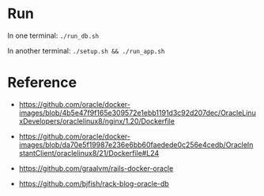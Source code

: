 # Run

In one terminal:
`./run_db.sh`

In another terminal:
`./setup.sh && ./run_app.sh`

# Reference
* https://github.com/oracle/docker-images/blob/4b5e47f9f165e309572e1ebb1191d3c92d207dec/OracleLinuxDevelopers/oraclelinux8/nginx/1.20/Dockerfile
* https://github.com/oracle/docker-images/blob/da70e5f19987e236e6bb60faedede0c256e4cedb/OracleInstantClient/oraclelinux8/21/Dockerfile#L24

* https://github.com/graalvm/rails-docker-oracle
* https://github.com/bjfish/rack-blog-oracle-db
